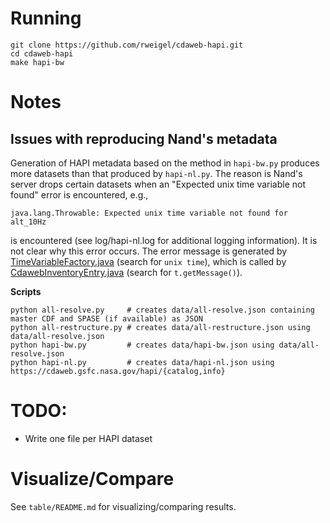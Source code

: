 # Running

```
git clone https://github.com/rweigel/cdaweb-hapi.git
cd cdaweb-hapi
make hapi-bw
```

# Notes

## Issues with reproducing Nand's metadata

Generation of HAPI metadata based on the method in `hapi-bw.py` produces more datasets than that produced by `hapi-nl.py`. The reason is Nand's server drops certain datasets when an "Expected unix time variable not found" error is encountered, e.g.,

```
java.lang.Throwable: Expected unix time variable not found for alt_10Hz
```

is encountered (see log/hapi-nl.log for additional logging information). It is not clear why this error occurs. The error message is generated by [TimeVariableFactory.java](https://github.com/autoplot/cdfj/blob/master/src/main/java/gov/nasa/gsfc/spdf/cdfj/TimeVariableFactory.java) (search for `unix time`), which is called by [CdawebInventoryEntry.java](https://git.smce.nasa.gov/spdf/hapi-nand/-/blob/main/src/java/org/hapistream/hapi/server/cdaweb/CdawebInventoryEntry.java) (search for `t.getMessage()`).


**Scripts**

```
python all-resolve.py     # creates data/all-resolve.json containing master CDF and SPASE (if available) as JSON
python all-restructure.py # creates data/all-restructure.json using data/all-resolve.json
python hapi-bw.py         # creates data/hapi-bw.json using data/all-resolve.json
python hapi-nl.py         # creates data/hapi-nl.json using https://cdaweb.gsfc.nasa.gov/hapi/{catalog,info}
```

# TODO:

* Write one file per HAPI dataset

# Visualize/Compare

See `table/README.md` for visualizing/comparing results.
